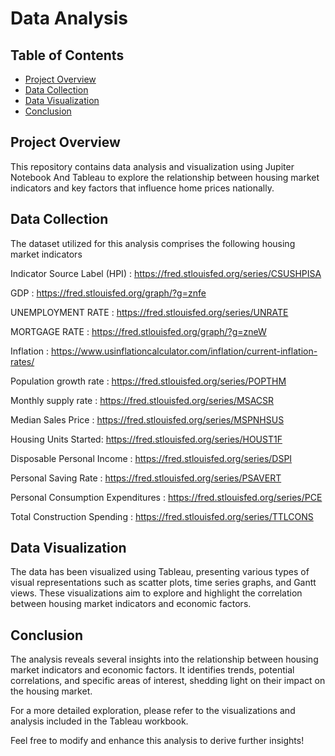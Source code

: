 # Data Analysis

## Table of Contents
- [Project Overview](#overview)
- [Data Collection](#data-collection)
- [Data Visualization](#data-visualization)
- [Conclusion](#conclusion)


## Project Overview
This repository contains data analysis and visualization using Jupiter Notebook And Tableau to explore the relationship between housing market indicators and key factors that influence home prices nationally.

## Data Collection
The dataset utilized for this analysis comprises the following  housing market indicators 

Indicator        Source
Label (HPI) : https://fred.stlouisfed.org/series/CSUSHPISA

GDP : https://fred.stlouisfed.org/graph/?g=znfe

UNEMPLOYMENT RATE : https://fred.stlouisfed.org/series/UNRATE

MORTGAGE RATE : https://fred.stlouisfed.org/graph/?g=zneW

Inflation : https://www.usinflationcalculator.com/inflation/current-inflation-rates/

Population growth rate : https://fred.stlouisfed.org/series/POPTHM

Monthly supply rate : https://fred.stlouisfed.org/series/MSACSR

Median Sales Price : https://fred.stlouisfed.org/series/MSPNHSUS

Housing Units Started: https://fred.stlouisfed.org/series/HOUST1F

Disposable Personal Income : https://fred.stlouisfed.org/series/DSPI

Personal Saving Rate : https://fred.stlouisfed.org/series/PSAVERT

Personal Consumption Expenditures : https://fred.stlouisfed.org/series/PCE

Total Construction Spending : https://fred.stlouisfed.org/series/TTLCONS


## Data Visualization
The data has been visualized using Tableau, presenting various types of visual representations such as scatter plots, time series graphs, and Gantt views. These visualizations aim to explore and highlight the correlation between housing market indicators and economic factors.

## Conclusion
The analysis reveals several insights into the relationship between housing market indicators and economic factors. It identifies trends, potential correlations, and specific areas of interest, shedding light on their impact on the housing market.

For a more detailed exploration, please refer to the visualizations and analysis included in the Tableau workbook.

Feel free to modify and enhance this analysis to derive further insights!

